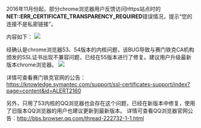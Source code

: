 2016年11月份起，部分chrome浏览器用户反馈访问Https站点时的**NET::ERR_CERTIFICATE_TRANSPARENCY_REQUIRED**错误情况，提示“您的连接不是私密链接”。

内容如下：
![](https://mc.qcloudimg.com/static/img/0fdf027303e53946698dcb377431597e/0.png)

经确认是chrome浏览器53、54版本的内核问题，该BUG导致与赛门铁克CA机构颁发的SSL证书出现不兼容问题，已经在55版本进行了修复。建议用户升级最新版本chrome浏览器。
![](https://mc.qcloudimg.com/static/img/25a818d9e80a02c2b8b7c90f0e1c93df/1.png)

详情可查看赛门铁克官网的公告：
https://knowledge.symantec.com/support/ssl-certificates-support/index?page=content&id=ALERT2160

另外，只用了53内核的QQ浏览器也会存在这个问题，已经在新版本中修复，使用了旧版本QQ浏览器的用户也建议更新到最新版本。
详情可查看QQ浏览器官网公告：http://bbs.browser.qq.com/thread-222732-1-1.html
